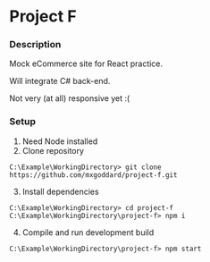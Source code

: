 # Project F

### Description

Mock eCommerce site for React practice.

Will integrate C# back-end.

Not very (at all) responsive yet :(

### Setup

1. Need Node installed
2. Clone repository
```
C:\Example\WorkingDirectory> git clone https://github.com/mxgoddard/project-f.git
```
3. Install dependencies
```
C:\Example\WorkingDirectory> cd project-f
C:\Example\WorkingDirectory\project-f> npm i
```
4. Compile and run development build
```
C:\Example\WorkingDirectory\project-f> npm start
```
